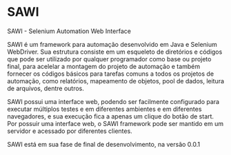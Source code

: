 # SAWI

SAWI - Selenium Automation Web Interface

SAWI é um framework para automação desenvolvido em Java e Selenium WebDriver. Sua estrutura consiste em um esqueleto de diretórios e códigos que pode ser utilizado por qualquer programador como base ou projeto final, para acelelar a montagem do projeto de automação e também fornecer os códigos básicos para tarefas comuns a todos os projetos de automação, como relatórios, mapeamento de objetos, pool de dados, leitura de arquivos, dentre outros.

SAWI possui uma interface web, podendo ser facilmente configurado para executar múltiplos testes e em diferentes ambientes e em diferentes navegadores, e sua execução fica a apenas um clique do botão de start. Por possuir uma interface web, o SAWI framework pode ser mantido em um servidor e acessado por diferentes clientes.

SAWI está em sua fase de final de desenvolvimento, na versão 0.0.1

